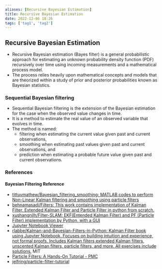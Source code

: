 ```yaml
---
aliases: [Recursive Bayesian Estimation]
title: Recursive Bayesian Estimation
date: 2022-12-06 18:26
tags: ['tag1', 'tag2']
---
```


## Recursive Bayesian Estimation

- Recursive Bayesian estimation (Bayes filter) is a general probabilistic approach for estimating an unknown probability density function (PDF) recursively over time using incoming measurements and a mathematical process model.
- The process relies heavily upon mathematical concepts and models that are theorized within a study of prior and posterior probabilities known as Bayesian statistics.

### Sequential Bayesian filtering

- Sequential Bayesian filtering is the extension of the Bayesian estimation for the case when the observed value changes in time.
- It is a method to estimate the real value of an observed variable that evolves in time.  
- The method is named:  
  - filtering when estimating the current value given past and current observations,
  - smoothing when estimating past values given past and current observations, and
  - prediction when estimating a probable future value given past and current observations.

### References

#### Bayesian Filtering Reference

- [tittuvmathew/Bayesian\_filtering\_smoothing: MATLAB codes to perform Non-Linear Kalman filtering and smoothing using particle filters](https://github.com/tittuvmathew/Bayesian_filtering_smoothing)
- [behnamasadi/Filters: This work contains implementation of Kalman Filter, Extended Kalman Filter and Particle Filter in python from scratch.](https://github.com/behnamasadi/Filters)
- [xushangnjlh/Filter-SLAM: EKF(Entended Kalman Filter) and PF (Particle Filter) implementation by Python, with a GUI](https://github.com/xushangnjlh/Filter-SLAM)
- [Jupyter Notebook Viewer](https://nbviewer.org/github/CamDavidsonPilon/Probabilistic-Programming-and-Bayesian-Methods-for-Hackers/blob/master/Chapter1_Introduction/Ch1_Introduction_PyMC3.ipynb)
- [rlabbe/Kalman-and-Bayesian-Filters-in-Python: Kalman Filter book using Jupyter Notebook. Focuses on building intuition and experience, not formal proofs. Includes Kalman filters,extended Kalman filters, unscented Kalman filters, particle filters, and more. All exercises include solutions.](https://github.com/rlabbe/Kalman-and-Bayesian-Filters-in-Python) MIT
- [Particle Filters: A Hands-On Tutorial - PMC](https://www.ncbi.nlm.nih.gov/pmc/articles/PMC7826670/)
- [jelfring/particle-filter-tutorial](https://github.com/jelfring/particle-filter-tutorial)
